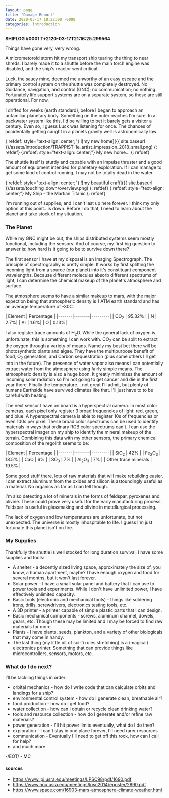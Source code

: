 ```yaml
---
layout: page
title: "Damage Report"
date: 2020-03-17 18:22:00 -0000
categories: introduction
---
```


**SHIPLOG #0001 T+2120-03-17T21:16:25.299564**

Things have gone very, very wrong.

A micrometoroid storm hit my transport ship tearing the thing to near shreds.  I barely made it to a shuttle before the main torch engine was disabled, and the ship's reactor went critical.

Luck, the saucy minx, deemed me unworthy of an easy escape and the primary control system on the shuttle was completely destroyed.  No Guidance, navigation, and control (GNC); no communication; no nothing.  Fortunately life support systems are on a separate system, so those are still operational.  For now.  

I drifted for weeks (earth standard), before I began to approach an unfamiliar planetary body.  Something on the outer reaches I'm sure. In a backwater system like this, I'd be willing to bet it barely gets a visitor a century.  Even so, I guess Luck was listening for once.  The chances of accidentally getting caught in a planets gravity well is astronomically low. 

{:refdef: style="text-align: center;"}
![my new home]({{ site.baseurl }}/assets/introduction/TRAPPIST-1e_artist_impression_2018_small.png)
{: refdef}
{:refdef: style="text-align: center;"}
My new home...
{: refdef}

The shuttle itself is sturdy and capable with an impulse thruster and a good amount of equipment intended for planetary exploration.  If I can manage to get some kind of control running, I may not be totally dead in the water.


{:refdef: style="text-align: center;"}
![my beautiful craft]({{ site.baseurl }}/assets/touching_down/overview.png)
{: refdef}
{:refdef: style="text-align: center;"}
My Ship - the Martian Titanic
{: refdef}

I'm running out of supplies, and I can't last up here forever.  I think my only option at this point...is down.  Before I do that, I need to learn about the planet and take stock of my situation.


### The Planet
While my GNC might be out, the ships distributed systems seem mostly functional, including the sensors.  And of course, my first big question to answer is: how hard is it going to be to survive down there?

The first sensor I have at my disposal is an Imaging Spectrograph.  The principle of spectrography is pretty simple.  It works by first splitting the incoming light from a source (our planet) into it's constituant component wavelengths.  Because different molecules absorb different spectrums of light, I can determine the chemical makeup of the planet's atmosphere and surface.

The atmosphere seems to have a similar makeup to mars, with the major expection being that atmospheric density is 1 ATM earth standard and has an average temperature of -30C.

| Element | Percentage |
|-------|--------|---------|
| CO<sub>2</sub> | 95.32% |
| N | 2.7%|
| Ar | 1.6%|
| O | 0.13%|

I also register trace amounts of H<sub>2</sub>O.  While the general lack of oxygen is unfortunate, this is something I can work with.  CO<sub>2</sub> can be split to extract the oxygen through a variety of means.  Namely my best bet there will be photosynthetic plants and algae.  They have the multipurpose benefit of food, O<sub>2</sub> generation, and Carbon sequestration (plus some others I'll get into in the future).  The presence of water vapor also means I can potentially extract water from the atmosphere using fairly simple means.  The atmospheric density is also a huge boon.  It greatly minimizes the amount of incoming solar radiation so I'm not going to get cancer and die in the first year there.  Finally the temperature... not great I'll admit, but plenty of humans Earthside have survived climates like that.  I'll just have to to be careful with heating.

The next sensor I have on board is a hyperspectral camera. In most color cameras, each pixel only register 3 broad frequencies of light: red, green, and blue.  A hyperspectral camera is able to register 10s of frequencies or even 100s per pixel.  These broad color spectrums can be used to identify materials in ways that ordinary RGB color spectrums can't.  I can use the hyperspectral imager on my ship to identify the mineral makeup of the terrain.  Combining this data with my other sensors, the primary chemical composition of the regolith seems to be:

| Element | Percentage |
|-------|--------|---------|
| SiO<sub>2</sub> | 42% |
| Fe<sub>2</sub>O<sub>3</sub> | 18.5% |
| CaO | 6% |
| SO<sub>3</sub> | 7% |
| Al<sub>2</sub>O<sub>3</sub> | 7% |
| Other trace minerals | 19.5% |

Some good stuff there, lots of raw materials that will make rebuilding easier.  I can extract aluminum from the oxides and silicon is astoundingly useful as a material.  No organics as far as I can tell though.

I'm also detecting a lot of minerals in the forms of feldspar, pyroxenes and olivine.  These could prove very useful for the early manufacturing process.  Feldspar is useful in glassmaking and olivine in metellurgical processing.

The lack of oxygen and low temperatures are unfortunate, but not unexpected.  The universe is mostly inhospitable to life.  I guess I'm just fortunate this planet isn't on fire.


### My Supplies
Thankfully the shuttle is well stocked for long duration survival, I have some supplies and tools:
* A shelter - a decently sized living space, approximately the size of, you know, a human apartment, maybe?  I have enough oxygen and food for several months, but it won't last forever.
* Solar power - I have a small solar panel and battery that I can use to power tools and experiments.  While I don't have unlimited power, I have effectively unlimited capacity.
* Basic tools (electronic and mechanical tools) - things like soldering irons, drills, screwdrivers, electronics testing tools, etc.
* A 3D printer - a printer capable of simple plastic parts that I can design.
* Basic mechanical components - screws, aluminum channel, dowels, gears, etc.  Though these may be limited and I may be forced to find raw materials for more
* Plants - I have plants, seeds, plankton, and a variety of other biologicals that may come in handy.
* The last thing (my little bit of sci-fi rules stretching) is a (magical) electronics printer.  Something that can provide things like microcontrollers, sensors, motors, etc.

### What do I do next?
I’ll be tackling things in order:
* orbital mechanics - how do I write code that can calculate orbits and landings for a ship?
* environmental control system  - how do I generate clean, breathable air?
* food production - how do I get food?
* water collection - how can I obtain or recycle clean drinking water?
* tools and resource collection - how do I generate and/or refine raw materials?
* power generation - I'll hit power limits eventually, what do I do then?
* exploration - I can't stay in one place forever, I'll need rarer resources
* communication - Eventually I'll need to get off this rock, how can I call for help?
* and much more.


-/EOT/ - MC


#### sources
* https://www.lpi.usra.edu/meetings/LPSC98/pdf/1690.pdf
* https://www.hou.usra.edu/meetings/lpsc2014/eposter/2890.pdf
* https://www.space.com/16903-mars-atmosphere-climate-weather.html
